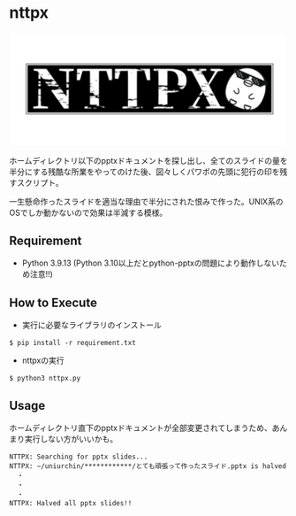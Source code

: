 # nttpx

<div align="center">
<img width="500" src="./images/logo.png">
</div>

ホームディレクトリ以下のpptxドキュメントを探し出し、全てのスライドの量を半分にする残酷な所業をやってのけた後、図々しくパワポの先頭に犯行の印を残すスクリプト。

一生懸命作ったスライドを適当な理由で半分にされた恨みで作った。UNIX系のOSでしか動かないので効果は半減する模様。

## Requirement

- Python 3.9.13 (Python 3.10以上だとpython-pptxの問題により動作しないため注意!!)

## How to Execute

- 実行に必要なライブラリのインストール

```
$ pip install -r requirement.txt
```

- nttpxの実行

```
$ python3 nttpx.py
```

## Usage

ホームディレクトリ直下のpptxドキュメントが全部変更されてしまうため、あんまり実行しない方がいいかも。

```
NTTPX: Searching for pptx slides...
NTTPX: ~/uniurchin/************/とても頑張って作ったスライド.pptx is halved
  ・
  ・
  ・
NTTPX: Halved all pptx slides!!
```